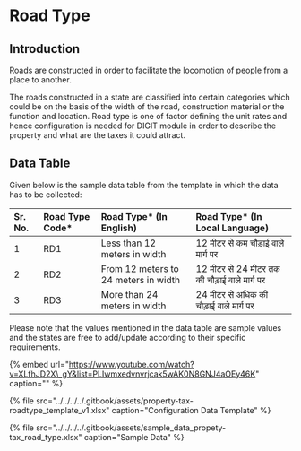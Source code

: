 # Road Type

## Introduction

Roads are constructed in order to facilitate the locomotion of people from a place to another.

The roads constructed in a state are classified into certain categories which could be on the basis of the width of the road, construction material or the function and location. Road type is one of factor defining the unit rates and hence configuration is needed for DIGIT module in order to describe the property and what are the taxes it could attract.

## Data Table

Given below is the sample data table from the template in which the data has to be collected:

| Sr. No. | Road Type Code\* | Road Type\* \(In English\) | Road Type\* \(In Local Language\) |
| :--- | :--- | :--- | :--- |
| 1 | RD1 | Less than 12 meters in width | 12 मीटर से कम चौड़ाई वाले मार्ग पर |
| 2 | RD2 | From 12 meters to 24 meters in width | 12 मीटर से 24 मीटर तक की चौड़ाई वाले मार्ग पर |
| 3 | RD3 | More than 24 meters in width | 24 मीटर से अधिक की चौड़ाई वाले मार्ग पर |

Please note that the values mentioned in the data table are sample values and the states are free to add/update according to their specific requirements.

{% embed url="https://www.youtube.com/watch?v=XLfhJD2X\_gY&list=PLIwmxedvnvrjcak5wAK0N8GNJ4aOEy46K" caption="" %}

{% file src="../../../../.gitbook/assets/property-tax-roadtype\_template\_v1.xlsx" caption="Configuration Data Template" %}

{% file src="../../../../.gitbook/assets/sample\_data\_propety-tax\_road\_type.xlsx" caption="Sample Data" %}

